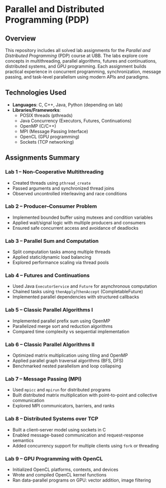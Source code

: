 #  Parallel and Distributed Programming (PDP)

## Overview

This repository includes all solved lab assignments for the *Parallel and Distributed Programming* (PDP) course at UBB. The labs explore core concepts in multithreading, parallel algorithms, futures and continuations, distributed systems, and GPU programming. Each assignment builds practical experience in concurrent programming, synchronization, message passing, and task-level parallelism using modern APIs and paradigms.

## Technologies Used

- **Languages**: C, C++, Java, Python (depending on lab)
- **Libraries/Frameworks**:
  - POSIX threads (pthreads)
  - Java Concurrency (Executors, Futures, Continuations)
  - OpenMP (C/C++)
  - MPI (Message Passing Interface)
  - OpenCL (GPU programming)
  - Sockets (TCP networking)



## Assignments Summary

###  Lab 1 – Non-Cooperative Multithreading
- Created threads using `pthread_create`
- Passed arguments and synchronized thread joins
- Observed uncontrolled interleaving and race conditions

###  Lab 2 – Producer–Consumer Problem
- Implemented bounded buffer using mutexes and condition variables
- Applied wait/signal logic with multiple producers and consumers
- Ensured safe concurrent access and avoidance of deadlocks

###  Lab 3 – Parallel Sum and Computation
- Split computation tasks among multiple threads
- Applied static/dynamic load balancing
- Explored performance scaling via thread pools

###  Lab 4 – Futures and Continuations
- Used Java `ExecutorService` and `Future` for asynchronous computation
- Chained tasks using `thenApply`/`thenAccept` (CompletableFuture)
- Implemented parallel dependencies with structured callbacks

###  Lab 5 – Classic Parallel Algorithms I
- Implemented parallel prefix sum using OpenMP
- Parallelized merge sort and reduction algorithms
- Compared time complexity vs sequential implementation

###  Lab 6 – Classic Parallel Algorithms II
- Optimized matrix multiplication using tiling and OpenMP
- Applied parallel graph traversal algorithms (BFS, DFS)
- Benchmarked nested parallelism and loop collapsing

###  Lab 7 – Message Passing (MPI)
- Used `mpicc` and `mpirun` for distributed programs
- Built distributed matrix multiplication with point-to-point and collective communication
- Explored MPI communicators, barriers, and ranks

###  Lab 8 – Distributed Systems over TCP
- Built a client–server model using sockets in C
- Enabled message-based communication and request-response semantics
- Added concurrency support for multiple clients using `fork` or threading

###  Lab 9 – GPU Programming with OpenCL
- Initialized OpenCL platforms, contexts, and devices
- Wrote and compiled OpenCL kernel functions
- Ran data-parallel programs on GPU: vector addition, image filtering

